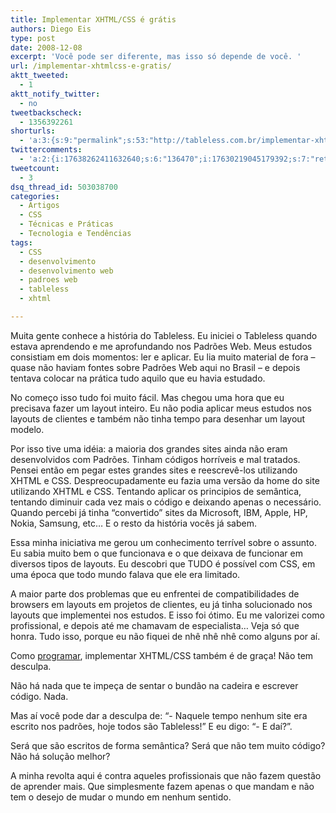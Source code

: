 ```yaml
---
title: Implementar XHTML/CSS é grátis
authors: Diego Eis
type: post
date: 2008-12-08
excerpt: 'Você pode ser diferente, mas isso só depende de você. '
url: /implementar-xhtmlcss-e-gratis/
aktt_tweeted:
  - 1
aktt_notify_twitter:
  - no
tweetbackscheck:
  - 1356392261
shorturls:
  - 'a:3:{s:9:"permalink";s:53:"http://tableless.com.br/implementar-xhtmlcss-e-gratis";s:7:"tinyurl";s:26:"http://tinyurl.com/3h95jk4";s:4:"isgd";s:19:"http://is.gd/XXoYPj";}'
twittercomments:
  - 'a:2:{i:17638262411632640;s:6:"136470";i:17630219045179392;s:7:"retweet";}'
tweetcount:
  - 3
dsq_thread_id: 503038700
categories:
  - Artigos
  - CSS
  - Técnicas e Práticas
  - Tecnologia e Tendências
tags:
  - CSS
  - desenvolvimento
  - desenvolvimento web
  - padroes web
  - tableless
  - xhtml

---
```

Muita gente conhece a história do Tableless. Eu iniciei o Tableless quando estava aprendendo e me aprofundando nos Padrões Web. Meus estudos consistiam em dois momentos: ler e aplicar. Eu lia muito material de fora – quase não haviam fontes sobre Padrões Web aqui no Brasil &#8211; e depois tentava colocar na prática tudo aquilo que eu havia estudado.
  
<!--more-->


  
No começo isso tudo foi muito fácil. Mas chegou uma hora que eu precisava fazer um layout inteiro. Eu não podia aplicar meus estudos nos layouts de clientes e também não tinha tempo para desenhar um layout modelo.
  
Por isso tive uma idéia: a maioria dos grandes sites ainda não eram desenvolvidos com Padrões. Tinham códigos horríveis e mal tratados. Pensei então em pegar estes grandes sites e reescrevê-los utilizando XHTML e CSS. Despreocupadamente eu fazia uma versão da home do site utilizando XHTML e CSS. Tentando aplicar os principios de semântica, tentando diminuir cada vez mais o código e deixando apenas o necessário. Quando percebi já tinha &#8220;convertido&#8221; sites da Microsoft, IBM, Apple, HP, Nokia, Samsung, etc&#8230; E o resto da história vocês já sabem.

Essa minha iniciativa me gerou um conhecimento terrível sobre o assunto. Eu sabia muito bem o que funcionava e o que deixava de funcionar em diversos tipos de layouts. Eu descobri que TUDO é possível com CSS, em uma época que todo mundo falava que ele era limitado.
  
A maior parte dos problemas que eu enfrentei de compatibilidades de browsers em layouts em projetos de clientes, eu já tinha solucionado nos layouts que implementei nos estudos. E isso foi ótimo. Eu me valorizei como profissional, e depois até me chamavam de especialista&#8230; Veja só que honra. Tudo isso, porque eu não fiquei de nhê nhê nhê como alguns por aí.

Como [programar][1], implementar XHTML/CSS também é de graça! Não tem desculpa.
  
Não há nada que te impeça de sentar o bundão na cadeira e escrever código. Nada.
  
Mas aí você pode dar a desculpa de: &#8220;- Naquele tempo nenhum site era escrito nos padrões, hoje todos são Tableless!&#8221; E eu digo: &#8220;- E daí?&#8221;.
  
Será que são escritos de forma semântica? Será que não tem muito código? Não há solução melhor?

A minha revolta aqui é contra aqueles profissionais que não fazem questão de aprender mais. Que simplesmente fazem apenas o que mandam e não tem o desejo de mudar o mundo em nenhum sentido.

 [1]: http://marcogomes.com/blog/2008/campanha-programar-e-gratis "Programar é de graça"